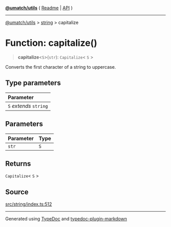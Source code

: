 [**@umatch/utils**](../../README.md) ( [Readme](../../README.md) \| [API](../../API.md) )

---

[@umatch/utils](../../API.md) > [string](../README.md) > capitalize

# Function: capitalize()

> **capitalize**\<`S`\>(`str`): `Capitalize`\< `S` \>

Converts the first character of a string to uppercase.

## Type parameters

| Parameter              |
| :--------------------- |
| `S` _extends_ `string` |

## Parameters

| Parameter | Type |
| :-------- | :--- |
| `str`     | `S`  |

## Returns

`Capitalize`\< `S` \>

## Source

[src/string/index.ts:512](https://github.com/umatch-oficial/utils/blob/106c322/src/string/index.ts#L512)

---

Generated using [TypeDoc](https://typedoc.org/) and [typedoc-plugin-markdown](https://www.npmjs.com/package/typedoc-plugin-markdown)
